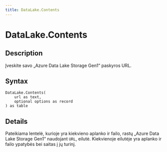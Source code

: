 ```yaml
---
title: DataLake.Contents
---
```


# DataLake.Contents


## Description

Įveskite savo „Azure Data Lake Storage Gen1“ paskyros URL.


## Syntax

```powerquery
DataLake.Contents(
    url as text,
    optional options as record
) as table
```


## Details

Pateikiama lentelė, kurioje yra kiekvieno aplanko ir failo, rastų „Azure Data Lake Storage Gen1“ naudojant <code>URL</code>, eilutė. Kiekvienoje eilutėje yra aplanko ir failo ypatybės bei saitas į jų turinį.


